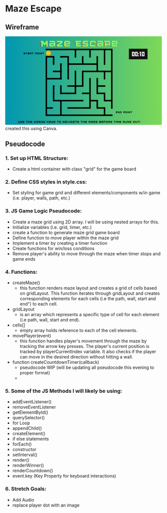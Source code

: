 # Maze Escape

## Wireframe

![Alt text](image.png)
created this using Canva.

## Pseudocode



### 1. Set up HTML Structure:
- Create a html container with class "grid" for the game board
### 2. Define CSS styles in style.css:
- Set styling for game grid and different elements/components w/in game (i.e. player, walls, path, etc.)
### 3. JS Game Logic Pseudocode:
-  Create a maze grid using 2D array. I will be using nested arrays for this.
- Initialize variables (i.e. grid, timer, etc.)
- create a function to generate maze grid game board
- Define function to move player within the maze grid
- Implement a timer by creating a timer function
- Create functions for win/loss conditions 
- Remove player's ability to move through the maze when timer stops and game ends

### 4. Functions: 
- createMaze()
  - this function renders maze layout and creates a grid of cells based on gridLayout. This function iterates through gridLayout and creates corresponding elements for each cells (i.e the path, wall, start and end") to each cell. 
- gridLayout
  - is an array which represents a specific type of cell for each element (i.e path, wall, start and end).
- cells[] 
  - empty array holds reference to each of the cell elements.
- movePlayer(event)
  - this function handles player's movement through the maze by tracking the arrow key presses. The player's current position is tracked by playerCurrentIndex variable. It also checks if the player can move in the desired direction without hitting a wall.
- function createCountdownTimer(callback)
  - pseudocode WIP (will be updating all pseudocode this evening to proper format)
  -  


### 5. Some of the JS Methods I will likely be using:

- addEventListener()
- removeEventListener
- getElementById()
- querySelector()
- for Loop
- appendChild()
- createElement()
- if else statements
- forEach()
- constructor
- setInterval()
- render()
- renderWinner()
- renderCountdown()
- event.key (Key Property for keyboard interactions)

### 6. Stretch Goals:
- Add Audio
- replace player dot with an image 